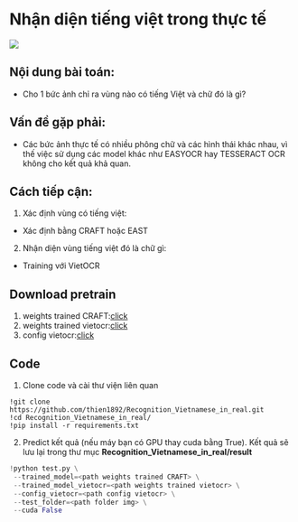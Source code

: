 # Nhận diện tiếng việt trong thực tế

<img src = 'https://i.imgur.com/lBJrLOx.jpg'>


## Nội dung bài toán:
- Cho 1 bức ảnh chỉ ra vùng nào có tiếng Việt và chữ đó là gì?

## Vấn đề gặp phải:
- Các bức ảnh thực tế có nhiều phông chữ và các hình thái khác nhau, vì thế việc sử dụng các model khác như EASYOCR hay TESSERACT OCR không cho kết quả khả quan.

## Cách tiếp cận:
1. Xác định vùng có tiếng việt:
- Xác định bằng CRAFT hoặc EAST
2. Nhận diện vùng tiếng việt đó là chữ gì:
- Training với VietOCR

## Download pretrain

1. weights trained CRAFT:[click](https://drive.google.com/file/d/1Jsp2v5L69BFkkBnb6f3QSifz7Etd9t9g/view?usp=sharing)
2. weights trained vietocr:[click](https://drive.google.com/file/d/1SrlJmj5UeWHUIhc94cu8YmsRuTTFWbb7/view?usp=sharing)
3. config vietocr:[click](https://drive.google.com/file/d/1BAqAcX14TCsc83fOX8jn15_8r-hUs7t8)

## Code

1. Clone code và cài thư viện liên quan
```
!git clone https://github.com/thien1892/Recognition_Vietnamese_in_real.git
!cd Recognition_Vietnamese_in_real/
!pip install -r requirements.txt
```

2. Predict kết quả (nếu máy bạn có GPU thay cuda bằng True). Kết quả sẽ lưu lại trong thư mục **Recognition_Vietnamese_in_real/result**
```python
!python test.py \
 --trained_model=<path weights trained CRAFT> \
 --trained_model_vietocr=<path weights trained vietocr> \
 --config_vietocr=<path config vietocr> \
 --test_folder=<path folder img> \
 --cuda False
```